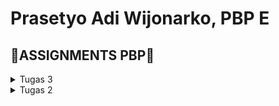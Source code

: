 # Prasetyo Adi Wijonarko, PBP E

## 📖**ASSIGNMENTS PBP**📖
<details>
<summary>Tugas 3</summary>
<br>
<hr>

Checklist untuk tugas ini adalah sebagai berikut.
- [X] Membuat input `form` untuk menambahkan objek model pada app sebelumnya.
- [x] Tambahkan 5 fungsi `views` untuk melihat objek yang sudah ditambahkan dalam format HTML, XML, JSON, XML by ID, dan JSON by ID.
- [x] Membuat routing URL untuk masing-masing `views` yang telah ditambahkan pada poin 2.
- [x] Menjawab beberapa pertanyaan berikut pada README.md pada root folder.
	- [x] Apa perbedaan antara form POST dan form GET dalam Django?
	- [x] Apa perbedaan utama antara XML, JSON, dan HTML dalam konteks pengiriman data?
	- [x] Mengapa JSON sering digunakan dalam pertukaran data antara aplikasi web modern?
	- [x] Jelaskan bagaimana cara kamu mengimplementasikan checklist di	atas secara step-by-step (bukan hanya sekadar mengikuti tutorial).
- [X] Mengakses kelima URL di poin 2 menggunakan Postman, membuat screenshot dari hasil akses URL pada Postman, dan menambahkannya ke dalam `README.md.`
- [X] Melakukan add-commit-push ke GitHub.

### Membuat input `form` untuk menambahkan objek model pada app sebelumnya.
1. sebelum membuat form, kita perlu membuat kerangka views dari situs web kita. berikut ini adalah caranya 
 * membuat folder `templates` pada root folder, buat berkas `base.html` dan isi dengan kode berikut
   ```
   {% load static %}
      <!DOCTYPE html>
      <html lang="en">
         <head>
            <meta charset="UTF-8" />
            <meta
                  name="viewport"
                  content="width=device-width, initial-scale=1.0"
            />
            {% block meta %}
            {% endblock meta %}
         </head>

         <body>
            {% block content %}
            {% endblock content %}
         </body>
      </html>

* pada variabel `TEMPLATES` pada `settings.py` dalam direktori `prezzmarket` tambahkan kode berikut 
   ```...
   TEMPLATES = [
      {
         'BACKEND': 'django.template.backends.django.DjangoTemplates',
         'DIRS': [BASE_DIR / 'templates'], # Tambahkan kode ini
         'APP_DIRS': True,
         ...
      }
   ]
   ...

   kode tersebut berguna untuk mendeteksi `base.html` sebagai berkas template
 * buka berkas `main.html` yang ada pada `templates` direktori `main`, ubah kodenya menjadi seperti berikut 
   ```
   {% extends 'base.html' %}

   {% block content %}
      <html>
      <head>
      </head>
      <body>
      <h1>Selamat datang di Prezzmarket</h1>

      <p><strong>Nama:</strong> {{ name }}</p>
      <p><strong>Kelas:</strong> {{ class }}
   {% endblock content %}

   kode tersebut menggunakan `base.html` sebagai template utama

2. Setelah membaut kerangka, kita membuat form input data  
* buat berkas `forms.py` pada direktori main. tambahkan kode berikut
   ```
   from django.forms import ModelForm
   from main.models import Item

   class ItemForm(ModelForm):
      class Meta:
         model = Item
         fields = ["name", "amount", "description"]

kode ini digunakan untuk membuat struktur form yang menerima data produk baru
 * buka berkas `views.py` yang ada pada foler `main` tambahkan import sebagai berikut
   ```
   from django.http import HttpResponseRedirect
   from main.forms import ItemForm
   from django.urls import reverse

 * dalam berkas yang sama, buat fungsi `create_item` yang menerima parameter `request` untuk menghasilkan form yang dapat menambahkan data secara otomatis.  berikut kodenya
   ```
   def create_item(request):
      form = ItemForm(request.POST or None)

      if form.is_valid() and request.method == "POST":
         form.save()
         return HttpResponseRedirect(reverse('main:show_main'))

      context = {'form': form}
      return render(request, "create_item.html", context)

 * ubah fungsi `show main` yang sudah ada menjadi berikut 
   ```
   def show_main(request):
      items = Item.objects.all()

      context = {
         'name': 'Prasetyo Adi Wijonarko', # Nama kamu
         'class': 'PBP E', # Kelas PBP kamu
         'items': items
      }

      return render(request, "main.html", context)

 * buka `urls.py` pada folder `main` dan tambahkan import 
   ```
   from main.views import show_main, create_product

 * pada cariabel `urlpatterns` dalam berkas `urls.py` tambahkan 
   ```
   path('create-item', create_item, name='create_item'),

 * buat berkas baru `create_product.html` pada `templates` dalam direktori `main`. tambahkan kode berikut
   ```
   {% extends 'base.html' %} 

   {% block content %}
   <h1>Add New Product</h1>

   <form method="POST">
      {% csrf_token %}
      <table>
         {{ form.as_table }}
         <tr>
               <td></td>
               <td>
                  <input type="submit" value="Add Item"/>
               </td>
         </tr>
      </table>
   </form>

   {% endblock %}

 * buka kembali `main.html`, dalam block `{% block content %} tambahkan kode berikut untuk menampilkan data dalam bentuk table serta tombol "Add New Product"
   ```
   ...
   <table>
      <h4>Anda menyimpan {{ items.count }} item disini</h4>
      <tr>
         <th>Name</th>
         <th>Price</th>
         <th>Description</th>
         <th>Date Added</th>
      </tr>

      {% comment %} Berikut cara memperlihatkan data produk di bawah baris ini {% endcomment %}

      {% for item in items %}
               <tr>
                  <td>{{item.name}}</td>
                  <td>{{item.amount}}</td>
                  <td>{{item.description}}</td>
                  <td>{{item.date_added}}</td>
               </tr>
         {% endfor %}
      </table>

      <br />

      <a href="{% url 'main:create_item' %}">
         <button>
               Add New Item
         </button>
      </a>

   {% endblock content %}

* nyalakan virtual environtment, lalu jalankan `python manage.py runserver` dan buka http://localhost:8000. Sekarang web nya sudah diisi dengan data

<br>
<hr>

### Tambahkan 5 fungsi `views` untuk melihat objek yang sudah ditambahkan dalam format HTML, XML, JSON, XML by ID, dan JSON by ID.
1. Mengembalikan data dalam bentuk HTML
 * pada `views.py` pada folder `main`, lengkapi `show_main` seperti kode berikut
   ```
   def show_main(request):
    items = Item.objects.all()

    context = {
        'name': 'Prasetyo Adi Wijonarko', # Nama kamu
        'class': 'PBP E', # Kelas PBP kamu
        'items': items
    }

    return render(request, "main.html", context)

2. Mengembalikan data dalam bentuk XML
 * buka `views.py` pada folder `main`, tambahkan import 
   ```
   from django.http import HttpResponse
   from django.core import serializers

 * buat fungsi `show_xml` yang menerima parameter request menerima parameter request dan mengambil seluruh data dari model Product, lalu mengembalikan hasil query dalam bentuk XML dengan menggunakan `HttpResponse` dan content type "application/xml".
   ```
   def show_xml(request):
      data = Item.objects.all()
      return HttpResponse(serializers.serialize("xml", data), content_type="application/xml")

 * buka `buka urls.py` pada folder `main`, tambahkan import
   ```
   from main.views import show_main, create_item, show_xml 

 * pada variabel `urlpatterns` tambahkan path url untuk mengakses fungsi yang sudah diimport tadi
   ```
   path('xml/', show_xml, name='show_xml'), 

 * jalankan proyek dengan perintah `python manage.py runserver` dan buka  http://localhost:8000/xml 

3. Mengembalikan data dalam bentuk JSON
 * Buat fungsi `show_json` dalam file views.py yang menerima parameter request, ambil seluruh data `product`, lalu kembalikan hasil query       tersebut dalam format JSON sebagai `HttpResponse` dengan content type "application/json" menggunakan serializers.serialize("json", data).
   ```
   def show_json(request):
      data = Item.objects.all()
      return HttpResponse(serializers.serialize("json", data), content_type="application/json")

 * buka `urls.py` pada folder `main`, tambahkan import
   ```
   from main.views import show_main, create_item, show_xml, show_json

 * tambahkan path url ke dalam `urlpatterns`
   ```
   path('json/', show_json, name='show_json'), 

4. Mengembalikan data berdasarkan ID dalam bentuk XML dan JSON
 * buka `views.py` pada folder `main` dan buat fungsi `show_xml_by_id` dan `show_json_by_id`. berikut adalah kodenya
 - XML by ID
   ```
   def show_xml_by_id(request, id):
      data = Item.objects.filter(pk=id)
      return HttpResponse(serializers.serialize("xml", data), content_type="application/xml")

 - JSON by ID
   ```
   def show_json_by_id(request, id):
      data = Item.objects.filter(pk=id)
      return HttpResponse(serializers.serialize("json", data), content_type="app)

 * buka `urls.py` pada folder `main`, tambahkan import
   ```
   from main.views import show_main, create_item, show_xml, show_json, show_xml_by_id, show_json_by_id 

 * tambahkan path url ke dalam `urlpatterns`
   ```
   path('xml/<int:id>/', show_xml_by_id, name='show_xml_by_id'),
   path('json/<int:id>/', show_json_by_id, name='show_json_by_id'), 

 * jalankan proyek dengan perintah `python manage.py runserver` buka  http://localhost:8000/xml/[id] untuk XML by ID dan http://localhost:8000/json/[id] untuk JSON by ID

<br>
<hr>

### Membuat routing URL untuk masing-masing views yang telah ditambahkan pada poin 2.
 * kita akan mengubah routing dari `main/` menjadi `/`. nyalakan virtual environment 
   ```
   env\Scripts\activate.bat

 * buka `urls.py` pada folder `prezzmarket` ubah path `main/` menjadi ' ' pada `urlpatterns`
   ```
   path('', include('main.urls')),

 * jalankan server dengan perintah `python manage.py runserver` dan buka http://localhost:8000/ 
<br>
<hr>

### Apa perbedaan antara form `POST` dan form `GET` dalam Django?
1. Pengiriman Data
 * `POST` : mengirimkan data dalam bentuk "request body" yang tidak terlihat (tersembunyi) dalam url
 * `GET` : Mengirimkan data dalam bentuk "query parameters" yang terdapat pada url

2. Kemanan data
 * `POST` : lebih cocok untuk data sensitif karena data yang dikirimkan tidak terlihat dalam url
 * `GET` : Kurang aman untuk data sensitif karena saat mengirimkan data url terlihat dan dapat diakses siapa saja yang memiliki akses ke url tersebut

3. Fungsi 
 * `POST` : Digunakan ketika ingin mengirim data untuk pemrosesan lanjut seperti menyimpan data ke database atau eksekusi tindakan tertentu berdasarkan data yang dikirimkan sehingga cocok untuk formulir pengisian data
 * `GET` : Digunakan untuk mengirimkan data yang digunakan view Django untuk melakukan tindakan seperti pencarian atau pencarian data sehingga cocok untuk menjalankan permintaan yang bersifat `read-only` dan tidak mengubah data.
<br>
<hr>

### Apa perbedaan utama antara XML, JSON, dan HTML dalam konteks pengiriman data?
* XML digunakan untuk menyimpan dan mengirim data dengan format yang fleksibel dan self-descriptive. Data dalam XML disusun seperti struktur pohon dengan elemen-elemen yang memiliki hubungan parent-child. Namun, XML dapat menjadi sulit dibaca karena banyaknya markup yang digunakan.

* JSON, di sisi lain, digunakan untuk menyimpan data dalam bentuk terstruktur dengan format yang ringkas dan mudah dimengerti. Data dalam JSON disimpan dalam pasangan key-value dan dapat bersifat nested, membuatnya sangat berguna dalam pertukaran data antar-aplikasi, konfigurasi, dan penyimpanan data sederhana.

* HTML adalah bahasa markup yang digunakan untuk merancang struktur dan tampilan konten pada halaman web. HTML memungkinkan penggunaan tags untuk menandai berbagai elemen seperti headings, paragraf, tautan, gambar, dan tabel, sehingga memudahkan dalam merancang tampilan halaman web.
<br>
<hr>

### #Mengapa JSON sering digunakan dalam pertukaran data antara aplikasi web modern?
* Kemudahan dalam penulisan dan pemahaman dengan format `key`-`value` dan array 
* JSON memiliki fleksibilitas dalam menyimpan berbagai tipe data seperti string, boolean, array,  dan berbagai tipe data lainnya
* JSON dapat digunakan dengan berbagai bahasa pemrograman seperti JavaScript, Java, Python, C#, dan lain-lain. Hal ini memungkinkan penggunaan data dalam format JSON dalam berbagai bahasa pemrograman tanpa masalah kompatibilitas, mempermudah pertukaran data di berbagai platform dan lingkungan pemrograman yang berbeda.
* Mudah dikonversi ke JavaScript dan sebaliknya sehingga sangat bermanfaat bagi pengembang web dalam pemrosesan data.
<br>
<hr>


### Mengakses kelima URL di poin 2 menggunakan Postman, membuat screenshot dari hasil akses URL pada Postman, dan menambahkannya ke dalam `README.md.`
* nyalakan virtual environtment dengan perintah 
   ```
   env\Scripts\activate.bat

* jalankan perintah 
   ```
   python manage.py runserver

* Buka Postman dan buat request baru dengan method `GET` dan url http://localhost:8000/xml untuk XML, http://localhost:8000/json untuk JSON, http://localhost:8000/xml/[id] untuk XML by ID dan http://localhost:8000/json/[id] untuk JSON by ID.
* klik `Send` untuk mengirim request
* akan muncul hasil response dari request pada bagian bawah Postman
 - HTML

 - XML

 - JSON

 - XML by ID

 - JSON by ID

</details>

<details>
<summary>Tugas 2</summary>
<br>
<hr>

Checklist untuk tugas ini adalah sebagai berikut.
- [X] Membuat sebuah proyek django baru.
- [x] Membuat aplikasi dengan nama main pada proyek tersebut. 
- [x] Melakukan routing pada proyek agar dapat menjalankan aplikasi main.
- [x] Membuat model pada aplikasi `main` dengan nama `Item` dan memiliki atribut wajib sebagai berikut.
    + `name` sebagai nama *item* dengan tipe `CharField`.
    + `amount` sebagai jumlah *item* dengan tipe `IntegerField`.
    + `description` sebagai deskripsi *item* dengan tipe `TextField`.
- [x] Membuat sebuah fungsi pada `views.py` untuk dikembalikan ke dalam sebuah *template* HTML yang menampilkan nama aplikasi serta nama dan kelas kamu.
- [x] Membuat sebuah *routing* pada `urls.py` aplikasi `main` untuk memetakan fungsi yang telah dibuat pada `views.py`.
- [x] Melakukan *deployment* ke Adaptable terhadap aplikasi yang sudah dibuat sehingga nantinya dapat diakses oleh teman-temanmu melalui Internet.
- [x] Membuat sebuah README.md yang berisi tautan menuju aplikasi Adaptable yang sudah di-deploy, serta jawaban dari beberapa pertanyaan berikut.
 
## Jelaskan bagaimana cara kamu mengimplementasikan checklist di atas secara step-by-step (bukan hanya sekedar mengikuti tutorial)

**Membuat sebuah proyek django baru**
1. Membuat direktori lokal dan repositori ```prezzmarket``
2. Menghubungkan direkotri lokal dengan repositori
3. Membuat virtual environment (env) python bertujuan untuk mengisolasi depedensi django untuk menghindari konflik depedensi proyek django lainnya. 
   Untuk mengaktifkannya buka direktori tempat env dibuat lalu buka command prompt dan ketik ```env\Scripts\activate.bat```
4. Membuat berkas ```requirements.txt``` lalu menambahkan dependencies sebagai berikut
   ```
   django
   gunicorn
   whitenoise
   psycopg2-binary
   requests
   urllib3
5. Pasang dependencies dengan perintah ```pip install -r requirements.txt``` dan membuat proyek django bernama ```prezzmarket``` 
   dengan menjalankan perintah ```django-admin startproject prezzmarket .``` (nyalakan terlebih dahulu environtmennya)
6. Ubah ```ALLOWED-HOSTS``` di ```settings.py``` menjadi ```[ * ]```. Step ini bertujuan agar aplikasi dapat diakses secara luas
7. Jalankan server django dengan perintah ```python manage.py runserver```, cek http://localhost:8000 
   jika tidak memunculkan error maka apalikasi berhasil dibuat
8. Tekan ```CTRL + C``` untuk menghentikan server dan jalankan perintah ```deactivate``` untuk menonaktifkan virtual environtment

**Mmebuat aplikasi main pada proyek tersebut**
1. Buka direktori prezzmarket, nyalakan virtual environtment dengan perintah ```env\Scripts\activate.bat```
2. Jalankan perintah ```python manage.py startapp main```
3. Buka ```settings.py``` dalam direktori proyek prezzmarket, tambahkan ```'main'``` pada variabel ```INSTALLED APPS```

**Melakukan routing pada proyek agar dapat menjalankan aplikasi main**
1. Buat berkas baru bernama ```urls.py``` pada direktori ```main``` dan menambahkan 
   ```
   from django.urls import path
   
   from main.views import show_main
   app_name = 'main'
   urlpatterns = [path('', show_main, name='show_main'),]

**Membuat model pada aplikasi `main` dengan nama `Item` dan memiliki atribut wajib yang sudah ditentukan**
1. Buka ```models.py``` pada direktori aplikasi ```main```
2. Isi dengan kode sebagai berikut 
   ```
   from django.db import models
   
   class Product(models.Model):
   name = models.CharField(max_length=255)
   amount = models.IntegerField()
   description = models.TextField()
3. lakukan migrasi model dengan menjalankan perintah ```python manage.py makemigrations``` untuk mencatat perubahan model, 
   lalu terapkan perubahan tersebut ke basis data lokal Anda dengan perintah python manage.py migrate.

**Membuat sebuah fungsi pada `views.py` untuk dikembalikan ke dalam sebuah *template* HTML yang menampilkan nama aplikasi serta nama dan kelas**
1. Buka ```views.py``` dalam direktori aplikasi ```main```
2. Lakukan import ```from django.shortcuts import render```
3. Tambahkan fungsi show_main untuk menampilkan halaman web sesuai permintaan yang diterima pryoek django
   ```
   def show_main(request):
   context = {
        'name': 'Prasetyo Adi Wijonarko',
        'class': 'PBP E'
    }
   return render(request, "main.html", context)
   ```


**Membuat sebuah *routing* pada `urls.py` aplikasi `main` untuk memetakan fungsi yang telah dibuat pada `views.py`.**
1. Buka ```urls.py``` pada direktori ```prezzmarket```
2. Tambahkan include :
   ```from django.urls import path, include```
3. Tambahkan ```path('main/',include('main.urls')),``` pada ```urlspatterns```

**Melakukan *deployment* ke Adaptable terhadap aplikasi yang sudah dibuat sehingga nantinya dapat diakses oleh teman-temanmu melalui Internet.**
1. Login Adaptable.io menggunakan akun github, tekan ```New App``` lalu 
   pilih ```Connect an Existing Repository``` lalu pilih ```All Repositories```
2. Pilih ```prezzmarket``` sebagai aplikasi yang ingin di deploy, pilih ```main``` sebagai deployment branch
3. Pilih ```Python App Template``` sebagai template deployment dan ```PostgreSQL``` sebagai tipe basis data
4. Masukkan versi python yang sudah terinstall di device
5. Pada kolom ```Start Command```, masukkan perintah ```python manage.py migrate && gunicorn prezzmarket.wsgi```
6. Masukkan nama App yaitu prezzmarket
7. Centang ```HTTP Listener on PORT``` dan tekan ```Deploy App``` untuk memulai proses deployment aplikasi

## Buatlah bagan yang berisi request client ke web aplikasi berbasis Django beserta responnya dan jelaskan pada bagan tersebut kaitan antara ```urls.py```, ```views.py```, ```models.py```, dan berkas ```html```.
![bagan](https://github.com/prasetyoadii/prezzmarket/assets/125488022/a9d1fc82-8481-4d9e-b747-d766722a3a59)
1. `urls.py` digunakan untuk mengelola routing yang dikirim oleh klien. Django akan mencocokkan URL yang diterima dengan pola URL yang telah didefinisikan dalam `urls.py`, jika cocok akan disematkan pada *template* `HTML`
2. Setelah didefinisikan, `views.py` akan menentukan bagaimana aplikasi akan berlaku. `views.py` mengelola permintaan, mengambil data dari model,melakukan pemrosesan data, kemudian menyiapkan data untuk nantinya ditampilkan ke klien
3. `models.py` berisi definisi model yang merepresentasikan struktur dan hubungan data dalam database. Digunakan untuk berinteraksi dengan database.
4. `template` berkas HTML yang mengatur tampilan antarmuka pengguna


## Jelaskan mengapa kita menggunakan *virtual environment*? Apakah kita tetap dapat membuat aplikasi web berbasis Django tanpa menggunakan *virtual environment*
Virtual environment merupakan sebuah alat yang digunakan untuk menjaga dependensi yang dibutuhkan oleh berbagai proyek Python tetap terisolasi dan terpisah. Dengan menggunakan virtual environment, dapat menjaga dependensi dari berbagi proyek python yang berbeda agar tetap terisolasi dan terpisah.Kita dapat menciptakan lingkungan yang independen, masing-masing sesuai dengan ebutuhan dan depedensi yang kita butuhkan untuk proyek sehingga proyek dapat berjalan baik tanpa konflik depedensi. 

Bisa saja kita membuat proyek Python tanpa menggunakan virtual environment, namun perlu diperhatikan kita harus berhati-hati dalam mengelola dependensi proyek kita untuk menghindari konflik. Misalnya kita membuat proyek A yang membutuhkan versi 1.0 dari pustaka C sedangkan proyek B memerlukan versi 2.0. Tanpa virtual environment, kedua proyek ini akan berbagi instalasi global pustaka X, yang dapat menyebabkan konflik dan masalah dalam menjalankan proyek-proyek tersebut.


## Jelaskan apakah itu MVC, MVT, MVVM dan perbedaan dari ketiganya

**MVC**
MVC atau Model-View-Controller, merupakan desain arsitektur website yang terdiri dari tiga komponen utama yaitu: 
- Model:
  - Bertanggung jawab atas logika bisnis dan data aplikasi.
  - Mengambil, manipulasi, dan berinteraksi dengan data.
  - Mmperbarui tampilan aplikasi.
- View:
  - Mengurus antarmuka pengguna (UI) seperti halaman web atau antarmuka aplikasi.
  - Berkomunikasi dengan pengontrol dan model
  - Mengelola interaksi dengan pengguna.
  - Menyajikan data yang sesuai untuk pengguna
- Controller:
  - Menerima input dari pengguna melalui view/REST
  - Menghubungkan view dengan model.
  - Memproses data dari model dan mengirimkannya ke view untuk ditampilkan.
- **Perbedaan dari MVT (Model-View-Template):** Dalam MVT, peran yang biasanya dimiliki oleh *controller* digantikan oleh *template*. *Template* merupakan file HTML yang digunakan bersama dengan Django Template Language (DTL).
- **Perbedaan dari MVVM (Model-View-ViewModel):** Dalam MVVM, peran *controller* digantikan oleh *ViewModel* yang bertindak sebagai perantara antara *model* dan *view*.

**MVT**
MVT atau Model-View-Template, merupakan pola arsitektur website yang digunakan pada django. Berikut adalah komponennya:
- Model:
  - Bertindak sebagai antarmuka untuk data dalam aplikasi.
  - Menjaga dan mengelola data.
  - Merupakan struktur data logis yang mendasari seluruh aplikasi.
  - Biasanya terhubung dengan database, khususnya database relasional seperti MySql atau Postgres.
- View:
  - Merupakan antarmuka pengguna yang dilihat dalam browser ketika sebuah website dirender.
  - Direpresentasikan oleh HTML, CSS, JavaScript, dan file-file Jinja.
  - Bertanggung jawab atas tampilan visual dari aplikasi.
- Template:
  - Terdiri dari bagian-bagian statis dari output HTML yang diinginkan.
  - Mengandung sintaks khusus yang menggambarkan bagaimana konten dinamis akan dimasukkan.
  - Digunakan untuk menghasilkan tampilan yang akhirnya dilihat oleh pengguna melalui View.
- **Perbedaan dari MVC (Model-View-Controller):** Dalam MVC, peran yang biasanya dimiliki oleh *template* digantikan oleh *controller*. *Controller* bertindak sebagai penghubung antara *view* dan *model*.
- **Perbedaan dari MVVM (Model-View-ViewModel):** Dalam MVVM, peran *template* digantikan oleh *ViewModel* yang berperan sebagai perantara antara *model* dan *view*.

**MVVM**
MVVM atau Model-View-ViewModel, adalah pola arsitektur yang umumnya digunakan dalam pengembangan aplikasi berbasis antarmuka pengguna (UI), termasuk aplikasi mobile dan desktop.  Berikut adalah komponennya:
- Model:
  - Berisi data dasar yang digunakan dalam aplikasi. 
  - Model mengelola data dan aturan bisnis aplikasi, dan seringkali berinteraksi dengan sumber data seperti database atau layanan web.
- View:
  - View dalam MVVM adalah antarmuka grafis yang digunakan oleh pengguna untuk berinteraksi dengan aplikasi. Ini bertanggung jawab untuk menampilkan output dari data yang telah diproses.
  - View dalam MVVM mirip dengan komponen view dalam pola arsitektur MVC
- ViewModel:
  - Memaparkan aliran data yang relevan dengan tampilan (View).
  - Berfungsi sebagai penghubung antara Model dan View.
  - Terdiri dari Model yang diubah menjadi View, dan berisi perintah yang dapat digunakan oleh View untuk mempengaruhi Model.
- **Perbedaan dari MVC (Model-View-Controller):** Dalam MVC, peran *ViewModel* digantikan oleh *controller* yang bertindak sebagai penghubung antara *view* dan *model*.
- **Perbedaan dari MVT (Model-View-Template):** Dalam MVT, peran yang biasanya dimiliki oleh *ViewModel* digantikan oleh *template*. *Template* berperan dalam menyusun tampilan antarmuka pengguna


